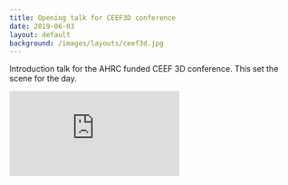 ```yaml
---
title: Opening talk for CEEF3D conference
date: 2019-06-03
layout: default
background: /images/layouts/ceef3d.jpg
---
```


Introduction talk for the AHRC funded CEEF 3D conference. This set the scene for the day.

<div class="embed-responsive embed-responsive-1by1 mb-3">
<iframe src="https://docs.google.com/presentation/d/e/2PACX-1vT3AqrK5-LUWYoYo-Rf38_aAsTpx2aLxnoq7_z6hY8eFYr93xwSG1desPgSxuOEtg/embed?start=false&loop=false&delayms=3000" frameborder="0" class="embed-responsive-item" allowfullscreen="true" mozallowfullscreen="true" webkitallowfullscreen="true"></iframe>
</div>
